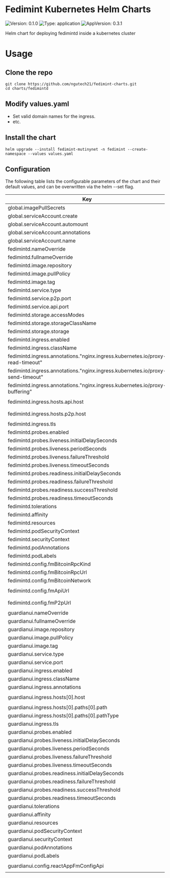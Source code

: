 # Fedimint Kubernetes Helm Charts

![Version: 0.1.0](https://img.shields.io/badge/Version-0.1.0-informational?style=flat-square) ![Type: application](https://img.shields.io/badge/Type-application-informational?style=flat-square) ![AppVersion: 0.3.1](https://img.shields.io/badge/AppVersion-0.3.1-informational?style=flat-square)

Helm chart for deploying fedimintd inside a kubernetes cluster


# Usage

## Clone the repo

```
git clone https://github.com/ngutech21/fedimint-charts.git
cd charts/fedimintd
```

## Modify values.yaml
- Set valid domain names for the ingress.
- etc.

## Install the chart

```
helm upgrade --install fedimint-mutinynet -n fedimint --create-namespace --values values.yaml
```




## Configuration

The following table lists the configurable parameters of the chart and their default values, and can be overwritten via the helm --set flag.

| Key | Type | Default | Description |
|-----|------|---------|-------------|
| global.imagePullSecrets | list | `[]` |  |
| global.serviceAccount.create | bool | `false` |  |
| global.serviceAccount.automount | bool | `true` |  |
| global.serviceAccount.annotations | object | `{}` |  |
| global.serviceAccount.name | string | `""` |  |
| fedimintd.nameOverride | string | `""` |  |
| fedimintd.fullnameOverride | string | `""` |  |
| fedimintd.image.repository | string | `"fedimint/fedimintd"` |  |
| fedimintd.image.pullPolicy | string | `"IfNotPresent"` |  |
| fedimintd.image.tag | string | `"v0.3.3"` |  |
| fedimintd.service.type | string | `"ClusterIP"` |  |
| fedimintd.service.p2p.port | int | `8173` |  |
| fedimintd.service.api.port | int | `8174` |  |
| fedimintd.storage.accessModes | string | `"ReadWriteOnce"` |  |
| fedimintd.storage.storageClassName | string | `""` |  |
| fedimintd.storage.storage | string | `"5Gi"` |  |
| fedimintd.ingress.enabled | bool | `true` |  |
| fedimintd.ingress.className | string | `""` |  |
| fedimintd.ingress.annotations."nginx.ingress.kubernetes.io/proxy-read-timeout" | string | `"3600"` |  |
| fedimintd.ingress.annotations."nginx.ingress.kubernetes.io/proxy-send-timeout" | string | `"3600"` |  |
| fedimintd.ingress.annotations."nginx.ingress.kubernetes.io/proxy-buffering" | string | `"off"` |  |
| fedimintd.ingress.hosts.api.host | string | `"api.fedimintd-1.mydomain.com"` |  |
| fedimintd.ingress.hosts.p2p.host | string | `"p2p.fedimintd-1.mydomain.com"` |  |
| fedimintd.ingress.tls | list | `[]` |  |
| fedimintd.probes.enabled | bool | `true` |  |
| fedimintd.probes.liveness.initialDelaySeconds | int | `21` |  |
| fedimintd.probes.liveness.periodSeconds | int | `10` |  |
| fedimintd.probes.liveness.failureThreshold | int | `5` |  |
| fedimintd.probes.liveness.timeoutSeconds | int | `1` |  |
| fedimintd.probes.readiness.initialDelaySeconds | int | `5` |  |
| fedimintd.probes.readiness.failureThreshold | int | `5` |  |
| fedimintd.probes.readiness.successThreshold | int | `2` |  |
| fedimintd.probes.readiness.timeoutSeconds | int | `1` |  |
| fedimintd.tolerations | list | `[]` |  |
| fedimintd.affinity | object | `{}` |  |
| fedimintd.resources | object | `{}` |  |
| fedimintd.podSecurityContext | object | `{}` |  |
| fedimintd.securityContext | object | `{}` |  |
| fedimintd.podAnnotations | object | `{}` |  |
| fedimintd.podLabels | object | `{}` |  |
| fedimintd.config.fmBitcoinRpcKind | string | `"esplora"` |  |
| fedimintd.config.fmBitcoinRpcUrl | string | `"https://mutinynet.com/api/"` |  |
| fedimintd.config.fmBitcoinNetwork | string | `"signet"` |  |
| fedimintd.config.fmApiUrl | string | `"ws://api.fedimintd-1.mydomain.com"` |  |
| fedimintd.config.fmP2pUrl | string | `"fedimint://p2p.fedimintd-1.mydomain.com"` |  |
| guardianui.nameOverride | string | `""` |  |
| guardianui.fullnameOverride | string | `""` |  |
| guardianui.image.repository | string | `"fedimintui/guardian-ui"` |  |
| guardianui.image.pullPolicy | string | `"IfNotPresent"` |  |
| guardianui.image.tag | string | `"0.3.1"` |  |
| guardianui.service.type | string | `"ClusterIP"` |  |
| guardianui.service.port | int | `3000` |  |
| guardianui.ingress.enabled | bool | `true` |  |
| guardianui.ingress.className | string | `""` |  |
| guardianui.ingress.annotations | object | `{}` |  |
| guardianui.ingress.hosts[0].host | string | `"web.fedimint-1.mydomain.com"` |  |
| guardianui.ingress.hosts[0].paths[0].path | string | `"/"` |  |
| guardianui.ingress.hosts[0].paths[0].pathType | string | `"ImplementationSpecific"` |  |
| guardianui.ingress.tls | list | `[]` |  |
| guardianui.probes.enabled | bool | `true` |  |
| guardianui.probes.liveness.initialDelaySeconds | int | `10` |  |
| guardianui.probes.liveness.periodSeconds | int | `10` |  |
| guardianui.probes.liveness.failureThreshold | int | `5` |  |
| guardianui.probes.liveness.timeoutSeconds | int | `1` |  |
| guardianui.probes.readiness.initialDelaySeconds | int | `5` |  |
| guardianui.probes.readiness.failureThreshold | int | `5` |  |
| guardianui.probes.readiness.successThreshold | int | `2` |  |
| guardianui.probes.readiness.timeoutSeconds | int | `1` |  |
| guardianui.tolerations | list | `[]` |  |
| guardianui.affinity | object | `{}` |  |
| guardianui.resources | object | `{}` |  |
| guardianui.podSecurityContext | object | `{}` |  |
| guardianui.securityContext | object | `{}` |  |
| guardianui.podAnnotations | object | `{}` |  |
| guardianui.podLabels | object | `{}` |  |
| guardianui.config.reactAppFmConfigApi | string | `"ws://api.fedimintd-1.mydomain.com"` |  |